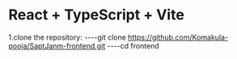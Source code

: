 # React + TypeScript + Vite

1.clone the repository:
----git clone https://github.com/Komakula-pooja/SaptJanm-frontend.git
----cd frontend
